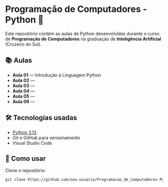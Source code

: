 # Programação de Computadores - Python 🐍

Este repositório contém as aulas de Python desenvolvidas durante o curso de **Programação de Computadores** na graduação de **Inteligência Artificial** (Cruzeiro do Sul).

## 📚 Aulas

- **Aula 01** — Introdução à Linguagem Python
- **Aula 02** — 
- **Aula 03** — 
- **Aula 04** — 
- **Aula 05** — 
- **Aula 06** — 

## 🛠️ Tecnologias usadas

- [Python 3.13](https://www.python.org/)
- Git e GitHub para versionamento
- Visual Studio Code

## 🚀 Como usar

Clone o repositório:
```bash
git clone https://github.com/seu-usuario/Programacao_de_Computadores-Python.git
